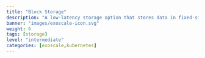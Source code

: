 ```yaml
---
title: "Block Storage"
description: "A low-latency storage option that stores data in fixed-size blocks, ideal for databases and high-performance applications."
banner: "images/exoscale-icon.svg"
weight: 6
tags: [storage]
level: "intermediate"
categories: [exoscale,kubernetes]
---
```

